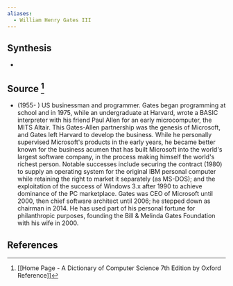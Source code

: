 ```yaml
---
aliases:
  - William Henry Gates III
---
```

## Synthesis
- 
## Source [^1]
- (1955- ) US businessman and programmer. Gates began programming at school and in 1975, while an undergraduate at Harvard, wrote a BASIC interpreter with his friend Paul Allen for an early microcomputer, the MITS Altair. This Gates-Allen partnership was the genesis of Microsoft, and Gates left Harvard to develop the business. While he personally supervised Microsoft's products in the early years, he became better known for the business acumen that has built Microsoft into the world's largest software company, in the process making himself the world's richest person. Notable successes include securing the contract (1980) to supply an operating system for the original IBM personal computer while retaining the right to market it separately (as MS-DOS); and the exploitation of the success of Windows 3.x after 1990 to achieve dominance of the PC marketplace. Gates was CEO of Microsoft until 2000, then chief software architect until 2006; he stepped down as chairman in 2014. He has used part of his personal fortune for philanthropic purposes, founding the Bill \& Melinda Gates Foundation with his wife in 2000.
## References

[^1]: [[Home Page - A Dictionary of Computer Science 7th Edition by Oxford Reference]]